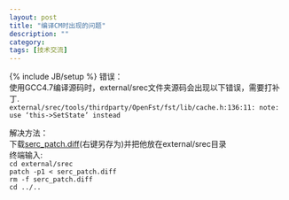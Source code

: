 ```yaml
---
layout: post
title: "编译CM时出现的问题"
description: ""
category: 
tags: [技术交流]
---
```

{% include JB/setup %}
错误：  
使用GCC4.7编译源码时，external/srec文件夹源码会出现以下错误，需要打补丁.  
`external/srec/tools/thirdparty/OpenFst/fst/lib/cache.h:136:11: note: use ‘this->SetState’ instead`  

解决方法：  
下载[serc_patch.diff](https://raw.github.com/Michellgaby/michellgaby.github.com/master/files/patch/srec_patch.diff)(右键另存为)并把他放在external/srec目录  
终端输入:  
`cd external/srec`  
`patch -p1 < serc_patch.diff`  
`rm -f serc_patch.diff`  
`cd ../..`  

